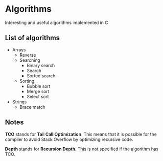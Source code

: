 # Algorithms
Interesting and useful algorithms implemented in C

## List of algorithms
- Arrays
    - Reverse
    - Searching
        - Binary search
        - Search
        - Sorted search
    - Sorting
        - Bubble sort
        - Merge sort
        - Select sort
- Strings
    - Brace match

## Notes
**TCO** stands for **Tail Call Optimization**. This means that it is
possible for the compiler to avoid Stack Overflow by optimizing
recursive code.

**Depth** stands for **Recursion Depth**. This is not specified if the
algorithm has TCO.